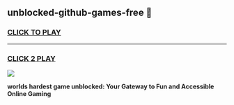 
## unblocked-github-games-free 👋
<h3>
<a href="https://premium.freeplayer.one?title=unblocked-github-games-free&ref=14F">CLICK TO PLAY</a></h3>
<hr>

<h3>
<a href="https://premium.freeplayer.one?title=unblocked-github-games-free&ref=14F">CLICK 2 PLAY</a>
  
</h3>

<a href="https://premium.freeplayer.one?title=unblocked-github-games-free&ref=12F/"><img src="https://clearcache.store/games.png"></a>


**worlds hardest game unblocked: Your Gateway to Fun and Accessible Online Gaming**
